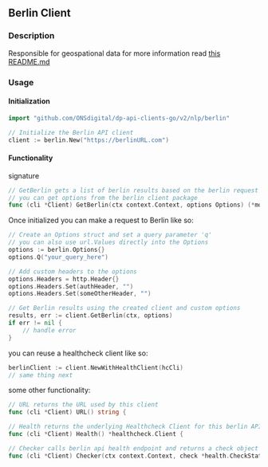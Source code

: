 ## Berlin Client

### Description

Responsible for geospational data for more information read [this README.md](https://github.com/ONSdigital/dp-nlp-berlin-api/blob/develop/README.md)

### Usage

#### Initialization

```go
import "github.com/ONSdigital/dp-api-clients-go/v2/nlp/berlin"

// Initialize the Berlin API client
client := berlin.New("https://berlinURL.com")
```

#### Functionality

signature
```go
// GetBerlin gets a list of berlin results based on the berlin request
// you can get options from the berlin client package 
func (cli *Client) GetBerlin(ctx context.Context, options Options) (*models.Berlin, errors.Error)
```
Once initialized you can make a request to Berlin like so:

```go
// Create an Options struct and set a query parameter 'q'
// you can also use url.Values directly into the Options
options := berlin.Options{}
options.Q("your_query_here")

// Add custom headers to the options
options.Headers = http.Header{}
options.Headers.Set(authHeader, "")
options.Headers.Set(someOtherHeader, "")

// Get Berlin results using the created client and custom options
results, err := client.GetBerlin(ctx, options)
if err != nil {
    // handle error
}
```

you can reuse a healthcheck client like so:

```go
berlinClient := client.NewWithHealthClient(hcCli)
// same thing next
```

some other functionality:
```go
// URL returns the URL used by this client
func (cli *Client) URL() string {

// Health returns the underlying Healthcheck Client for this berlin API client
func (cli *Client) Health() *healthcheck.Client {

// Checker calls berlin api health endpoint and returns a check object to the caller
func (cli *Client) Checker(ctx context.Context, check *health.CheckState) error {
```
